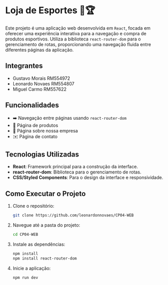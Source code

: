 # Loja de Esportes 🏀🏆

Este projeto é uma aplicação web desenvolvida em `React`, focada em oferecer uma experiência interativa para a navegação e compra de produtos esportivos. Utiliza a biblioteca `react-router-dom` para o gerenciamento de rotas, proporcionando uma navegação fluida entre diferentes páginas da aplicação.

## Integrantes
- Gustavo Morais RM554972
- Leonardo Novaes RM554807
- Miguel Carmo RM557622 


## Funcionalidades

- ➡️ Navegação entre páginas usando `react-router-dom`
- 🛒 Página de produtos
- 📝 Página sobre nossa empresa
- ✉️ Página de contato

## Tecnologias Utilizadas

- **React**: Framework principal para a construção da interface.
- **react-router-dom**: Biblioteca para o gerenciamento de rotas.
- **CSS/Styled Components**: Para o design da interface e responsividade.

## Como Executar o Projeto

1. Clone o repositório:
    ```bash
    git clone https://github.com/leonardonnovaes/CP04-WEB
    ```

2. Navegue até a pasta do projeto:
    ```bash
    cd CP04-WEB
    ```

3. Instale as dependências:
    ```bash
    npm install
    npm install react-router-dom
    ```

4. Inicie a aplicação:
    ```bash
    npm run dev
    ```
